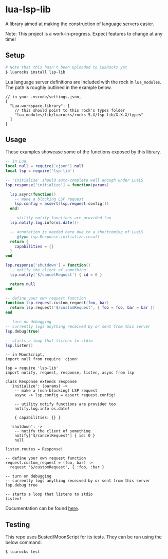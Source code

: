 # lua-lsp-lib

A library aimed at making the construction of language servers easier.

Note: This project is a work-in-progress. Expect features to change at any time!

## Setup

```sh
# Note that this hasn't been uploaded to LuaRocks yet
$ luarocks install lsp-lib
```

Lua language server definitions are included with the rock in `lua_modules`. The path is roughly outlined in the example below.

```jsonc
// in your .vscode/settings.json,
{
  "Lua.workspace.library": [
    // this should point to this rock's types folder
    "lua_modules/lib/luarocks/rocks-5.X/lsp-lib/X.X.X/types"
  ]
}
```

## Usage

These examples showcase some of the functions exposed by this library.

```lua
-- in Lua,
local null = require('cjson').null
local lsp = require('lsp-lib')

-- 'initialize' should auto-complete well enough under LuaLS
lsp.response['initialize'] = function(params)

  lsp.async(function()
    -- make a blocking LSP request
    lsp.config = assert(lsp.request.config())
  end)

  -- utility notify functions are provided too
  lsp.notify.log.info(os.date())

  -- annotation is needed here due to a shortcoming of LuaLS
  ---@type lsp.Response.initialize.result
  return {
    capabilities = {}
  }
end

lsp.response['shutdown'] = function()
  -- notify the client of something
  lsp.notify['$/cancelRequest'] { id = 0 }

  return null
end

-- define your own request function
function lsp.request.custom_request(foo, bar)
  return lsp.request('$/customRequest', { foo = foo, bar = bar })
end

-- turn on debugging
-- currently logs anything received by or sent from this server
lsp.debug(true)

-- starts a loop that listens to stdio
lsp.listen()
```

```moonscript
-- in MoonScript,
import null from require 'cjson'

lsp = require 'lsp-lib'
import notify, request, response, listen, async from lsp

class Response extends response
  'initialize': (params) ->
    -- make a (non-blocking) LSP request
    async -> lsp.config = assert request.config!

    -- utility notify functions are provided too
    notify.log.info os.date!

    { capabilities: {} }

  'shutdown': ->
    -- notify the client of something
    notify['$/cancelRequest'] { id: 0 }
    null

listen.routes = Response!

-- define your own request function
request.custom_request = (foo, bar) ->
  request '$/customRequest', { :foo, :bar }

-- turn on debugging
-- currently logs anything received by or sent from this server
lsp.debug true

-- starts a loop that listens to stdio
listen!
```

Documentation can be found [here](https://goldenstein64.github.io/lua-lsp-lib).

## Testing

This repo uses Busted/MoonScript for its tests. They can be run using the below command.

```sh
$ luarocks test
```

